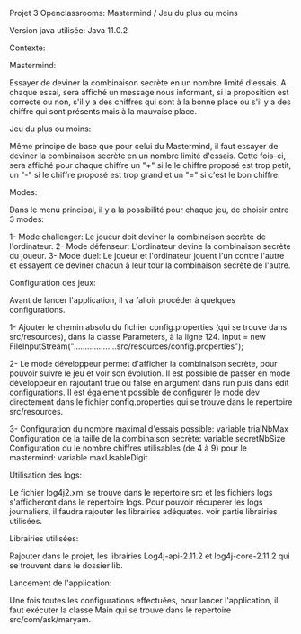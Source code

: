 Projet 3 Openclassrooms: Mastermind / Jeu du plus ou moins
  
  
 Version java utilisée:
 Java 11.0.2
 
  
 Contexte:
 
 Mastermind:
 
 Essayer de deviner la combinaison secrète en un nombre limité d'essais.
 A chaque essai, sera affiché un message nous informant, si la proposition est correcte ou non, 
 s'il y a des chiffres qui sont à la bonne place ou s'il y a des chiffre qui sont présents mais à la mauvaise place.
  
  
 Jeu du plus ou moins:
  
 Même principe de base que pour celui du Mastermind, il faut essayer de deviner la combinaison secrète 
 en un nombre limité d'essais. Cette fois-ci, sera affiché pour chaque chiffre un "+" si le le chiffre proposé est 
 trop petit, un "-" si le chiffre proposé est trop grand et un "=" si c'est le bon chiffre.
 
 
 Modes:
	
 Dans le menu principal, il y a la possibilité pour chaque jeu, de choisir entre 3 modes:
 
 1- Mode challenger: Le joueur doit deviner la combinaison secrète de l'ordinateur.
 2- Mode défenseur: L'ordinateur devine la combinaison secrète du joueur.
 3- Mode duel: Le joueur et l'ordinateur jouent l'un contre l'autre et essayent de deviner chacun à leur tour
    la combinaison secrète de l'autre.
 
 
 Configuration des jeux:

 Avant de lancer l'application, il va falloir procéder à quelques configurations.
 
 1- Ajouter le chemin absolu du fichier config.properties (qui se trouve dans src/resources), 
    dans la classe Parameters, à la ligne 124. 
    input = new FileInputStream("...................src/resources/config.properties");
 
 2- Le mode développeur permet d'afficher la combinaison secrète, pour pouvoir suivre le jeu et voir son évolution. 
	Il est possible de passer en mode développeur en rajoutant true ou false en argument dans run puis 
	dans edit configurations.
	Il est également possible de configurer le mode dev directement dans le fichier config.properties 
	qui se trouve dans le repertoire src/resources.
  
 3- Configuration du nombre maximal d'essais possible:	variable trialNbMax
	Configuration de la taille de la combinaison secrète:  variable secretNbSize
	Configuration du le nombre chiffres utilisables (de 4 à 9) pour le mastermind:  variable maxUsableDigit
  
 
 Utilisation des logs:

 Le fichier log4j2.xml se trouve dans le repertoire src et les fichiers logs s'afficheront dans le repertoire logs.
 Pour pouvoir récuperer les logs journaliers, il faudra rajouter les librairies adéquates.
 voir partie librairies utilisées.
 
 
 Librairies utilisées:
	
 Rajouter dans le projet, les librairies Log4j-api-2.11.2 et log4j-core-2.11.2 qui se trouvent dans le dossier lib.
  
  
 Lancement de l'application:
	
 Une fois toutes les configurations effectuées, pour lancer l'application, il faut exécuter la classe Main 
 qui se trouve dans le repertoire src/com/ask/maryam.